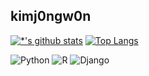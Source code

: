 ## kimj0ngw0n

[![*'s github stats](https://github-readme-stats.vercel.app/api?username=kimj0ngw0n)](https://github.com/kimj0ngw0n)
[![Top Langs](https://github-readme-stats.vercel.app/api/top-langs/?username=kimj0ngw0n&layout=compact)](https://github.com/kimj0ngw0n/githubreadme-stats)

![Python](https://img.shields.io/badge/-Python-white?style=flat&logo=python&logoColor=#3776AB)
![R](https://img.shields.io/badge/-R-blue?style=flat&logo=R&logoColor=#276DC3)
![Django](https://img.shields.io/badge/-django-yellowgreen?style=flat&logo=Django&logoColor=#092E20)
